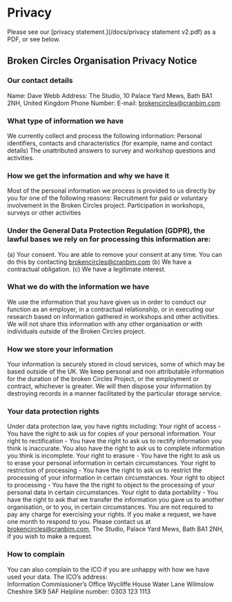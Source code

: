 # Privacy

Please see our [privacy statement.](/docs/privacy statement v2.pdf) as a PDF, or see below.

## Broken Circles Organisation Privacy Notice

### Our contact details 
Name: Dave Webb
Address: The Studio, 10 Palace Yard Mews, Bath BA1 2NH, United Kingdom
Phone Number: 
E-mail: brokencircles@cranbim.com

### What type of information we have 
We currently collect and process the following information:
Personal identifiers, contacts and characteristics (for example, name and contact details)
The unattributed answers to survey and workshop questions and activities.

### How we get the information and why we have it
Most of the personal information we process is provided to us directly by you for one of the following reasons:
Recruitment for paid or voluntary involvement in the Broken Circles project.
Participation in workshops, surveys or other activities

### Under the General Data Protection Regulation (GDPR), the lawful bases we rely on for processing this information are:
(a) Your consent. You are able to remove your consent at any time. You can do this by contacting brokencircles@cranbim.com
(b) We have a contractual obligation.
(c) We have a legitimate interest.

### What we do with the information we have
We use the information that you have given us in order to conduct our function as an employer, in a contractual relationship, or in executing our research based on information gathered in workshops and other activities. 
We will not share this information with any other organisation or with individuals outside of the Broken Circles project.

### How we store your information 
Your information is securely stored in cloud services, some of which may be based outside of the UK. 
We keep personal and non attributable information for the duration of the broken Circles Project, or the employment or contract, whichever is greater. We will then dispose your information by destroying records in a manner facilitated by the particular storage service.

### Your data protection rights
Under data protection law, you have rights including:
Your right of access - You have the right to ask us for copies of your personal information. 
Your right to rectification - You have the right to ask us to rectify information you think is inaccurate. You also have the right to ask us to complete information you think is incomplete. 
Your right to erasure - You have the right to ask us to erase your personal information in certain circumstances. 
Your right to restriction of processing - You have the right to ask us to restrict the processing of your information in certain circumstances. 
Your right to object to processing - You have the the right to object to the processing of your personal data in certain circumstances.
Your right to data portability - You have the right to ask that we transfer the information you gave us to another organisation, or to you, in certain circumstances.
You are not required to pay any charge for exercising your rights. If you make a request, we have one month to respond to you.
Please contact us at brokencircles@cranbim.com, The Studio, Palace Yard Mews, Bath BA1 2NH, if you wish to make a request.



### How to complain
You can also complain to the ICO if you are unhappy with how we have used your data.
The ICO’s address:            
Information Commissioner’s Office
Wycliffe House
Water Lane
Wilmslow
Cheshire
SK9 5AF
Helpline number: 0303 123 1113
